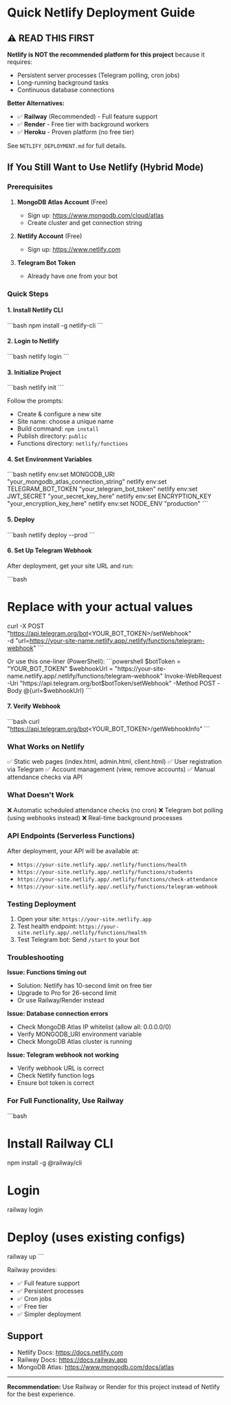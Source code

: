 # Quick Netlify Deployment Guide

## ⚠️ READ THIS FIRST

**Netlify is NOT the recommended platform for this project** because it requires:
- Persistent server processes (Telegram polling, cron jobs)
- Long-running background tasks
- Continuous database connections

**Better Alternatives:**
- ✅ **Railway** (Recommended) - Full feature support
- ✅ **Render** - Free tier with background workers
- ✅ **Heroku** - Proven platform (no free tier)

See `NETLIFY_DEPLOYMENT.md` for full details.

## If You Still Want to Use Netlify (Hybrid Mode)

### Prerequisites

1. **MongoDB Atlas Account** (Free)
   - Sign up: https://www.mongodb.com/cloud/atlas
   - Create cluster and get connection string

2. **Netlify Account** (Free)
   - Sign up: https://www.netlify.com

3. **Telegram Bot Token**
   - Already have one from your bot

### Quick Steps

#### 1. Install Netlify CLI
\`\`\`bash
npm install -g netlify-cli
\`\`\`

#### 2. Login to Netlify
\`\`\`bash
netlify login
\`\`\`

#### 3. Initialize Project
\`\`\`bash
netlify init
\`\`\`

Follow the prompts:
- Create & configure a new site
- Site name: choose a unique name
- Build command: `npm install`
- Publish directory: `public`
- Functions directory: `netlify/functions`

#### 4. Set Environment Variables
\`\`\`bash
netlify env:set MONGODB_URI "your_mongodb_atlas_connection_string"
netlify env:set TELEGRAM_BOT_TOKEN "your_telegram_bot_token"
netlify env:set JWT_SECRET "your_secret_key_here"
netlify env:set ENCRYPTION_KEY "your_encryption_key_here"
netlify env:set NODE_ENV "production"
\`\`\`

#### 5. Deploy
\`\`\`bash
netlify deploy --prod
\`\`\`

#### 6. Set Up Telegram Webhook

After deployment, get your site URL and run:

\`\`\`bash
# Replace with your actual values
curl -X POST "https://api.telegram.org/bot<YOUR_BOT_TOKEN>/setWebhook" \
  -d "url=https://your-site-name.netlify.app/.netlify/functions/telegram-webhook"
\`\`\`

Or use this one-liner (PowerShell):
\`\`\`powershell
$botToken = "YOUR_BOT_TOKEN"
$webhookUrl = "https://your-site-name.netlify.app/.netlify/functions/telegram-webhook"
Invoke-WebRequest -Uri "https://api.telegram.org/bot$botToken/setWebhook" -Method POST -Body @{url=$webhookUrl}
\`\`\`

#### 7. Verify Webhook
\`\`\`bash
curl "https://api.telegram.org/bot<YOUR_BOT_TOKEN>/getWebhookInfo"
\`\`\`

### What Works on Netlify

✅ Static web pages (index.html, admin.html, client.html)
✅ User registration via Telegram
✅ Account management (view, remove accounts)
✅ Manual attendance checks via API

### What Doesn't Work

❌ Automatic scheduled attendance checks (no cron)
❌ Telegram bot polling (using webhooks instead)
❌ Real-time background processes

### API Endpoints (Serverless Functions)

After deployment, your API will be available at:

- `https://your-site.netlify.app/.netlify/functions/health`
- `https://your-site.netlify.app/.netlify/functions/students`
- `https://your-site.netlify.app/.netlify/functions/check-attendance`
- `https://your-site.netlify.app/.netlify/functions/telegram-webhook`

### Testing Deployment

1. Open your site: `https://your-site.netlify.app`
2. Test health endpoint: `https://your-site.netlify.app/.netlify/functions/health`
3. Test Telegram bot: Send `/start` to your bot

### Troubleshooting

**Issue: Functions timing out**
- Solution: Netlify has 10-second limit on free tier
- Upgrade to Pro for 26-second limit
- Or use Railway/Render instead

**Issue: Database connection errors**
- Check MongoDB Atlas IP whitelist (allow all: 0.0.0.0/0)
- Verify MONGODB_URI environment variable
- Check MongoDB Atlas cluster is running

**Issue: Telegram webhook not working**
- Verify webhook URL is correct
- Check Netlify function logs
- Ensure bot token is correct

### For Full Functionality, Use Railway

\`\`\`bash
# Install Railway CLI
npm install -g @railway/cli

# Login
railway login

# Deploy (uses existing configs)
railway up
\`\`\`

Railway provides:
- ✅ Full feature support
- ✅ Persistent processes
- ✅ Cron jobs
- ✅ Free tier
- ✅ Simpler deployment

## Support

- Netlify Docs: https://docs.netlify.com
- Railway Docs: https://docs.railway.app
- MongoDB Atlas: https://www.mongodb.com/docs/atlas

---

**Recommendation:** Use Railway or Render for this project instead of Netlify for the best experience.
